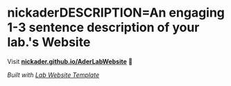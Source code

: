
# nickaderDESCRIPTION=An engaging 1-3 sentence description of your lab.'s Website

Visit **[nickader.github.io/AderLabWebsite](https://nickader.github.io/AderLabWebsite)** 🚀

_Built with [Lab Website Template](https://greene-lab.gitbook.io/lab-website-template-docs)_
